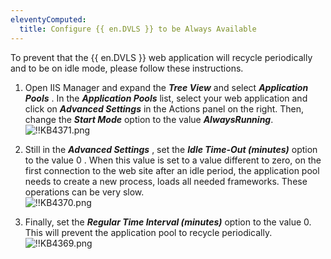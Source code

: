 ```yaml
---
eleventyComputed:
  title: Configure {{ en.DVLS }} to be Always Available
---
```

To prevent that the {{ en.DVLS }} web application will recycle periodically and to be on idle mode, please follow these instructions.

1. Open IIS Manager and expand the ***Tree View*** and select ***Application Pools*** . In the ***Application Pools*** list, select your web application and click on ***Advanced Settings*** in the Actions panel on the right. Then, change the ***Start Mode*** option to the value ***AlwaysRunning***.  
![!!KB4371.png](https://webdevolutions.azureedge.net/docs/en/kb/KB4371.png)

1. Still in the ***Advanced Settings*** , set the ***Idle Time-Out (minutes)*** option to the value 0 . When this value is set to a value different to zero, on the first connection to the web site after an idle period, the application pool needs to create a new process, loads all needed frameworks. These operations can be very slow.  
![!!KB4370.png](https://webdevolutions.azureedge.net/docs/en/kb/KB4370.png)

1. Finally, set the ***Regular Time Interval (minutes)*** option to the value 0. This will prevent the application pool to recycle periodically.  
![!!KB4369.png](https://webdevolutions.azureedge.net/docs/en/kb/KB4369.png)